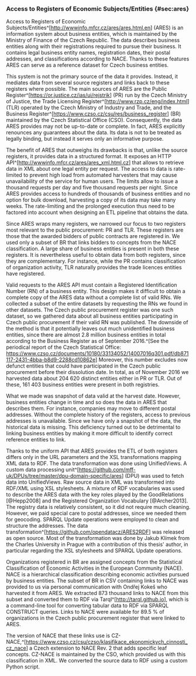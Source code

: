 ### Access to Registers of Economic Subjects/Entities {#sec:ares}

Access to Registers of Economic Subjects/Entities^[<http://wwwinfo.mfcr.cz/ares/ares.html.en>] (ARES) is an information system about business entities, which is maintained by the Ministry of Finance of the Czech Republic.
The data describes business entities along with their registrations required to pursue their business.
It contains legal business entity names, registration dates, their postal addresses, and classifications according to NACE. 
Thanks to these features ARES can serve as a reference dataset for Czech business entities.

This system is not the primary source of the data it provides.
Instead, it mediates data from several source registers and links back to these registers where possible.
The main sources of ARES are the Public Register^[<https://or.justice.cz/ias/ui/rejstrik>] (PR) run by the Czech Ministry of Justice, the Trade Licensing Register^[<http://www.rzp.cz/eng/index.html>] (TLR) operated by the Czech Ministry of Industry and Trade, and the Business Register^[<https://www.czso.cz/csu/res/business_register>] (BR) maintained by the Czech Statistical Office (CSO).
Consequently, the data ARES provides may not be up-to-date or complete.
In fact, ARES explicitly renounces any guarantees about the data.
Its data is not to be treated as legally binding, but instead it serves only an informative purpose.

The benefit of ARES that outweighs its drawbacks is that, unlike the source registers, it provides data in a structured format.
It exposes an HTTP API^[<http://wwwinfo.mfcr.cz/ares/ares_xml.html.cz>] that allows to retrieve data in XML about one legal entity per request.
The access to data is rate-limited to prevent high load from automated harvesters that may cause unavailability of the service for human users.
The limits allow to issue a thousand requests per day and five thousand requests per night.
Since ARES provides access to hundreds of thousands of business entities and no option for bulk download, harvesting a copy of its data may take many weeks.
The rate-limiting and the prolonged execution thus need to be factored into account when designing an ETL pipeline that obtains the data. 

Since ARES wraps many registers, we narrowed our focus to two registers most relevant to the public procurement: PR and TLR.
These registers are those that the awarded bidders of public contracts are registered in.
We used only a subset of BR that links bidders to concepts from the NACE classification.
A large share of business entities is present in both these registers.
It is nevertheless useful to obtain data from both registers, since they are complementary.
For instance, while the PR contains classification of organization activity, TLR naturally provides the trade licences entities have registered.

Valid requests to the ARES API must contain a Registered Identification Number (RN) of a business entity.
This design makes it difficult to obtain a complete copy of the ARES data without a complete list of valid RNs.
We collected a subset of the entire datasets by requesting the RNs we found in other datasets. 
The Czech public procurement register was one such dataset, so we gathered data about all business entities participating in Czech public procurement if their valid RN was published.
The downside of the method is that it potentially leaves out much unidentified business entities, since there are almost 2.8 million business entities in total according to the Business Register as of September 2016.^[See the periodical report of the Czech Statistical Office: <https://www.czso.cz/documents/10180/33134052/14007016q301.pdf/db871117-2431-4bba-b8d9-2288cd10862e>] 
Moreover, this number excludes now defunct entities that could have participated in the Czech public procurement before their dissolution date.
In total, as of November 2016 we harvested data about 204 620 distinct entities either in PR or TLR.
Out of these, 161 403 business entities were present in both registries.

What we made was snapshot of data valid at the harvest date.
However, business entities change in time and so does the data in ARES that describes them.
For instance, companies may move to different postal addresses.
Without the complete history of the registers, access to previous addresses is unavailable.
Since we have only a snapshot of the data, the historical data is missing.
This deficiency turned out to be detrimental to linking business entities by making it more difficult to identify correct reference entities to link.

Thanks to the uniform API that ARES provides the ETL of both registers differs only in the URL parameters and the XSL transformations mapping XML data to RDF.
The data transformation was done using UnifiedViews.
A custom data processing unit^[<https://github.com/mff-uk/DPUs/tree/master/dpu-domain-specific/ares>] (DPU) was used to fetch data into UnifiedViews.
Raw source data in XML was transformed into RDF/XML using XSL stylesheets.
A mixture of RDF vocabularies was used to describe the ARES data with the key roles played by the GoodRelations [@Hepp2008] and the Registered Organization Vocabulary [@Archer2013].
The registry data is relatively consistent, so it did not require much cleaning. 
However, we paid special care to postal addresses, since we needed them for geocoding.
SPARQL Update operations were employed to clean and structure the addresses.
The data transformation^[<https://github.com/opendatacz/ARES2RDF>] was released as open source.
Most of the transformation was done by Jakub Klímek from the Charles University in Prague with a contribution of this thesis' author, in particular regarding the XSL stylesheets and SPARQL Update operations.

Organizations registered in BR are assigned concepts from the Statistical Classification of Economic Activities in the European Community (NACE).
NACE is a hierarchical classification describing economic activities pursued by business entities.
The subset of BR in CSV containing links to NACE was provided to us via personal communication with Ondřej Kokeš who harvested it from ARES.
We extracted 873 thousand links to NACE from this subset and converted them to RDF via Tarql^[<http://tarql.github.io>], which is a command-line tool for converting tabular data to RDF via SPARQL CONSTRUCT queries.
Links to NACE were available for 89.5 % of organizations in the Czech public procurement register that were linked to ARES.

The version of NACE that these links use is CZ-NACE,^[<https://www.czso.cz/csu/czso/klasifikace_ekonomickych_cinnosti_cz_nace>] a Czech extension to NACE Rev. 2 that adds specific leaf concepts.
CZ-NACE is maintained by the CSO, which provided us with this classification in XML.
We converted the source data to RDF using a custom Python script.

<!--
3209 organizations from the Czech public procurement register that are in ARES are missing links to NACE
All links to NACE lead to valid codes.
27359 organizations linked to NACE (30568 total ARES, 37322 total unlinked)
-->
